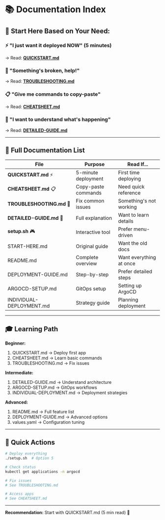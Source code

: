 # 📚 Documentation Index

## 🎯 Start Here Based on Your Need:

### ⚡ "I just want it deployed NOW" (5 minutes)
→ Read: **[QUICKSTART.md](QUICKSTART.md)**

### 🐛 "Something's broken, help!"
→ Read: **[TROUBLESHOOTING.md](TROUBLESHOOTING.md)**

### 📋 "Give me commands to copy-paste"
→ Read: **[CHEATSHEET.md](CHEATSHEET.md)**

### 📖 "I want to understand what's happening"
→ Read: **[DETAILED-GUIDE.md](DETAILED-GUIDE.md)**

---

## 📁 Full Documentation List

| File | Purpose | Read If... |
|------|---------|-----------|
| **QUICKSTART.md** ⚡ | 5-minute deployment | First time deploying |
| **CHEATSHEET.md** 📋 | Copy-paste commands | Need quick reference |
| **TROUBLESHOOTING.md** 🐛 | Fix common issues | Something's not working |
| **DETAILED-GUIDE.md** 📖 | Full explanation | Want to learn details |
| **setup.sh** 🎮 | Interactive tool | Prefer menu-driven |
| START-HERE.md | Original guide | Want the old docs |
| README.md | Complete overview | Want everything at once |
| DEPLOYMENT-GUIDE.md | Step-by-step | Prefer detailed steps |
| ARGOCD-SETUP.md | GitOps setup | Setting up ArgoCD |
| INDIVIDUAL-DEPLOYMENT.md | Strategy guide | Planning deployment |

---

## 🎓 Learning Path

**Beginner:**
1. QUICKSTART.md → Deploy first app
2. CHEATSHEET.md → Learn basic commands
3. TROUBLESHOOTING.md → Fix issues

**Intermediate:**
1. DETAILED-GUIDE.md → Understand architecture
2. ARGOCD-SETUP.md → GitOps workflows
3. INDIVIDUAL-DEPLOYMENT.md → Deployment strategies

**Advanced:**
1. README.md → Full feature list
2. DEPLOYMENT-GUIDE.md → Advanced options
3. values.yaml → Configuration tuning

---

## 🚀 Quick Actions

```bash
# Deploy everything
./setup.sh  # Option 5

# Check status
kubectl get applications -n argocd

# Fix issues
# See TROUBLESHOOTING.md

# Access apps
# See CHEATSHEET.md
```

---

**Recommendation:** Start with QUICKSTART.md (5 min read) 🎯
